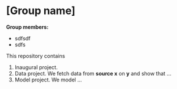 # \[Group name\]

**Group members:**
- sdfsdf 
- sdfs 

This repository contains  
1. Inaugural project. 
2. Data project. We fetch data from **source x** on **y** and show that ...
3. Model project. We model ...
